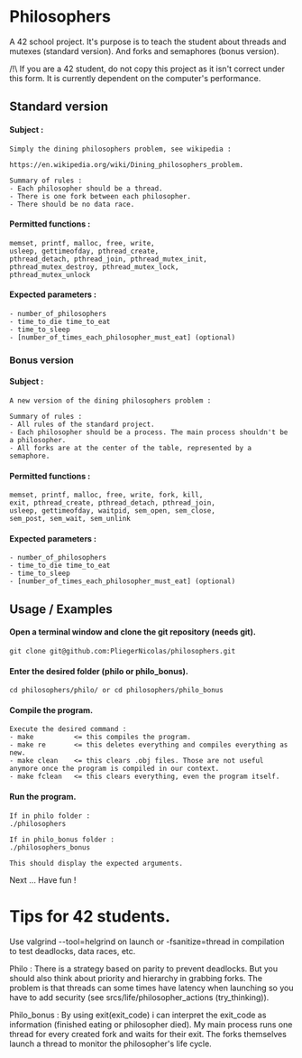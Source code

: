 
# Philosophers

A 42 school project. It's purpose is to teach the student about threads and mutexes (standard version). And forks and semaphores (bonus version).

/!\ If you are a 42 student, do not copy this project as it isn't correct under this form. It is currently dependent on the computer's performance.

## Standard version

#### Subject :
```
Simply the dining philosophers problem, see wikipedia :

https://en.wikipedia.org/wiki/Dining_philosophers_problem.

Summary of rules :
- Each philosopher should be a thread.
- There is one fork between each philosopher.
- There should be no data race.
```

#### Permitted functions :
```
memset, printf, malloc, free, write,
usleep, gettimeofday, pthread_create,
pthread_detach, pthread_join, pthread_mutex_init,
pthread_mutex_destroy, pthread_mutex_lock,
pthread_mutex_unlock
```

#### Expected parameters :
```
- number_of_philosophers
- time_to_die time_to_eat
- time_to_sleep
- [number_of_times_each_philosopher_must_eat] (optional)
```

### Bonus version

#### Subject :
```
A new version of the dining philosophers problem :

Summary of rules :
- All rules of the standard project.
- Each philosopher should be a process. The main process shouldn't be a philosopher.
- All forks are at the center of the table, represented by a semaphore.
```

#### Permitted functions :
```
memset, printf, malloc, free, write, fork, kill,
exit, pthread_create, pthread_detach, pthread_join,
usleep, gettimeofday, waitpid, sem_open, sem_close,
sem_post, sem_wait, sem_unlink
```

#### Expected parameters :
```
- number_of_philosophers
- time_to_die time_to_eat
- time_to_sleep
- [number_of_times_each_philosopher_must_eat] (optional)
```
## Usage / Examples

#### Open a terminal window and clone the git repository (needs git).

```git clone git@github.com:PliegerNicolas/philosophers.git```

#### Enter the desired folder (philo or philo_bonus).

```cd philosophers/philo/ or cd philosophers/philo_bonus```

#### Compile the program.

```
Execute the desired command :
- make          <= this compiles the program.
- make re       <= this deletes everything and compiles everything as new.
- make clean    <= this clears .obj files. Those are not useful anymore once the program is compiled in our context.
- make fclean   <= this clears everything, even the program itself.
```

#### Run the program.

```
If in philo folder :
./philosophers

If in philo_bonus folder :
./philosophers_bonus

This should display the expected arguments.
```

Next ... Have fun !

# Tips for 42 students.

Use valgrind --tool=helgrind on launch or -fsanitize=thread in compilation to test deadlocks, data races, etc.

Philo :
There is a strategy based on parity to prevent deadlocks. But you should also think about priority and hierarchy in grabbing forks. The problem is that threads can some times have latency when launching so you have to add security (see srcs/life/philosopher_actions (try_thinking)).

Philo_bonus :
By using exit(exit_code) i can interpret the exit_code as information (finished eating or philosopher died).
My main process runs one thread for every created fork and waits for their exit. The forks themselves launch a thread to monitor the philosopher's life cycle.
